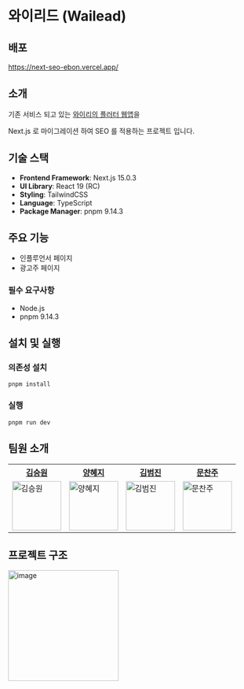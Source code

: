 # 와이리드 (Wailead)


## 배포
https://next-seo-ebon.vercel.app/


## 소개
기존 서비스 되고 있는 [와이리의 플러터 웹앱](https://www.wairi.co.kr/webapp)을

Next.js 로 마이그레이션 하여 SEO 를 적용하는 프로젝트 입니다.


## 기술 스택
- **Frontend Framework**: Next.js 15.0.3
- **UI Library**: React 19 (RC)
- **Styling**: TailwindCSS
- **Language**: TypeScript
- **Package Manager**: pnpm 9.14.3


## 주요 기능
- 인플루언서 페이지
- 광고주 페이지

### 필수 요구사항
- Node.js
- pnpm 9.14.3


## 설치 및 실행
### 의존성 설치
`pnpm install`
### 실행
`pnpm run dev`


## 팀원 소개
<div align="center">
  <table>
    <tr>
      <th><a href="https://github.com/lumpenop">김승원</a></th>
      <th><a href="https://github.com/hyeji17">양혜지</a></th>
      <th><a href="https://github.com/BomJin2">김범진</a></th>
      <th><a href="https://github.com/moonchanju">문찬주</a></th>
    </tr>
    <tr>
      <td><img src="https://github.com/lumpenop.png" width="100" height="100" alt="김승원"></td>
      <td><img src="https://github.com/hyeji17.png" width="100" height="100" alt="양혜지"></td>
      <td><img src="https://github.com/BomJin2.png" width="100" height="100" alt="김범진"></td>
      <td><img src="https://github.com/moonchanju.png" width="100" height="100" alt="문찬주"></td>
    </tr>
  </table>
</div>


## 프로젝트 구조
<img width="225" alt="image" src="https://github.com/user-attachments/assets/e24042e4-28fc-4a2f-940a-934793301dac" />
